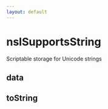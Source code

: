 ```yaml
---
layout: default
---
```


# nsISupportsString #

Scriptable storage for Unicode strings


## data ##

## toString ##
